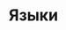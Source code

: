 ---
title: Языки
layout: category
category: "languages"
permalink: /ru/category/languages
lang: ru
---